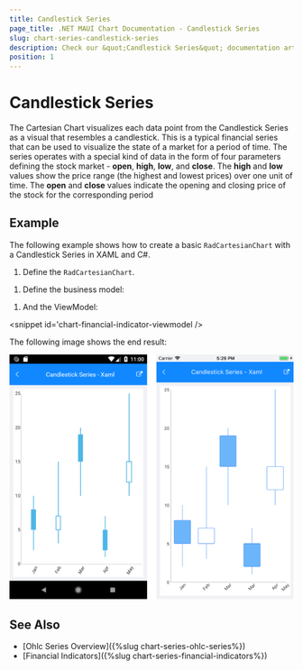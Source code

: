 ```yaml
---
title: Candlestick Series
page_title: .NET MAUI Chart Documentation - Candlestick Series
slug: chart-series-candlestick-series
description: Check our &quot;Candlestick Series&quot; documentation article for Telerik Chart for .NET MAUI
position: 1
---
```


# Candlestick Series

The Cartesian Chart visualizes each data point from the Candlestick Series as a visual that resembles a candlestick. This is a typical financial series that can be used to visualize the state of a market for a period of time. The series operates with a special kind of data in the form of four parameters defining the stock market - **open**, **high**, **low**, and **close**. The **high** and **low** values show the price range (the highest and lowest prices) over one unit of time. The **open** and **close** values indicate the opening and closing price of the stock for the corresponding period

## Example

The following example shows how to create a basic `RadCartesianChart` with a Candlestick Series in XAML and C#.

1. Define the `RadCartesianChart`.

 <snippet id='chart-series-candlestick-xaml' />

1. Define the business model:

 <snippet id='chart-ohlc-datapoint-csharp' />


 1. And the ViewModel:

  <snippet id='chart-financial-indicator-viewmodel />

The following image shows the end result:

![Basic Candlestick](images/candlestick_series.png)

## See Also

- [Ohlc Series Overview]({%slug chart-series-ohlc-series%})
- [Financial Indicators]({%slug chart-series-financial-indicators%})
